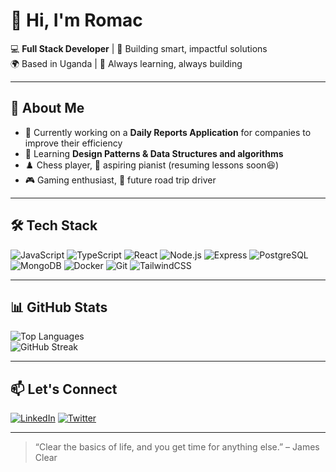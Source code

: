 # 👋 Hi, I'm Romac

💻 **Full Stack Developer** | 🎯 Building smart, impactful solutions  
🌍 Based in Uganda | 🚀 Always learning, always building  

---

## 🚀 About Me
- 🔭 Currently working on a **Daily Reports Application** for companies to improve their efficiency  
- 🌱 Learning **Design Patterns & Data Structures and algorithms**  
- ♟️ Chess player, 🎹 aspiring pianist (resuming lessons soon😆)  
- 🎮 Gaming enthusiast, 🚗 future road trip driver  

---

## 🛠 Tech Stack
![JavaScript](https://img.shields.io/badge/-JavaScript-333?style=flat&logo=javascript)
![TypeScript](https://img.shields.io/badge/-TypeScript-333?style=flat&logo=typescript)
![React](https://img.shields.io/badge/-React-333?style=flat&logo=react)
![Node.js](https://img.shields.io/badge/-Node.js-333?style=flat&logo=node.js)
![Express](https://img.shields.io/badge/-Express-333?style=flat&logo=express)
![PostgreSQL](https://img.shields.io/badge/-PostgreSQL-333?style=flat&logo=postgresql)
![MongoDB](https://img.shields.io/badge/-MongoDB-333?style=flat&logo=mongodb)
![Docker](https://img.shields.io/badge/-Docker-333?style=flat&logo=docker)
![Git](https://img.shields.io/badge/-Git-333?style=flat&logo=git)
![TailwindCSS](https://img.shields.io/badge/-Tailwind_CSS-333?style=flat&logo=tailwind-css)

---

## 📊 GitHub Stats
![Top Languages](https://github-readme-stats.vercel.app/api/top-langs/?username=David-Romak&layout=compact&theme=radical)  
![GitHub Streak](https://streak-stats.demolab.com?user=David-Romak&theme=radical)

---

## 📫 Let's Connect
[![LinkedIn](https://img.shields.io/badge/LinkedIn-333?style=flat&logo=linkedin)]([https://linkedin.com/in/](https://www.linkedin.com/in/kizito-david-26a9472a2/))
[![Twitter](https://img.shields.io/badge/Twitter-333?style=flat&logo=twitter)](https://twitter.com/DavidRomak)


---
> “Clear the basics of life, and you get time for anything else.” – James Clear
